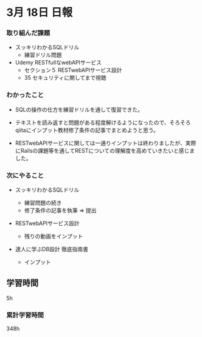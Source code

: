 #  3月 18日 日報
###  取り組んだ課題
* スッキリわかるSQLドリル
  * 練習ドリル問題
* Udemy RESTfullなwebAPIサービス
  * セクション５ RESTwebAPIサービス設計
  * 35 セキュリティに関してまで視聴

### わかったこと
* SQLの操作の仕方を練習ドリルを通して復習できた。
* テキストを読み返すと問題がある程度解けるようになったので、そろそろqiitaにインプット教材修了条件の記事でまとめようと思う。

* RESTwebAPIサービスに関しては一通りインプットは終わりましたが、実際にRailsの課題等を通してRESTについての理解度を高めていきたいと感じました。


### 次にやること

* スッキリわかるSQLドリル　
  * 練習問題の続き
  * 修了条件の記事を執筆 => 提出

* RESTwebAPIサービス設計
  * 残りの動画をインプット

* 達人に学ぶDB設計 徹底指南書
  * インプット

##  学習時間
5h
###  累計学習時間

348h
